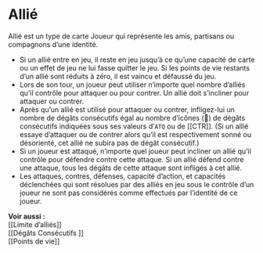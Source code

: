 # Allié
Allié est un type de carte Joueur qui représente les amis, partisans ou compagnons d’une identité.

- Si un allié entre en jeu, il reste en jeu jusqu’à ce qu’une capacité de carte ou un effet de jeu ne lui fasse quitter le jeu. Si les points de vie restants d’un allié sont réduits à zéro, il est vaincu et défaussé du jeu.
- Lors de son tour, un joueur peut utiliser n’importe quel nombre d’alliés qu’il contrôle pour attaquer ou pour contrer. Un allié doit s’incliner pour attaquer ou contrer.
- Après qu’un allié est utilisé pour attaquer ou contrer, infligez-lui un nombre de dégâts consécutifs égal au nombre d’icônes () de dégâts consécutifs indiquées sous ses valeurs d’`ATQ` ou de [[CTR]]. (Si un allié essaye d’attaquer ou de contrer alors qu’il est respectivement sonné ou désorienté, cet allié ne subira pas de dégât consécutif.)
- Si un joueur est attaqué, n’importe quel joueur peut incliner un allié qu’il contrôle pour défendre contre cette attaque. Si un allié défend contre une attaque, tous les dégâts de cette attaque sont infligés à cet allié.
- Les attaques, contres, défenses, capacité d’action, et capacités déclenchées qui sont résolues par des alliés en jeu sous le contrôle d’un joueur ne sont pas considérés comme effectués par l’identité de ce joueur.

**Voir aussi :**  
[[Limite d’alliés]]  
[[Dégâts Consécutifs ]]  
[[Points de vie]]